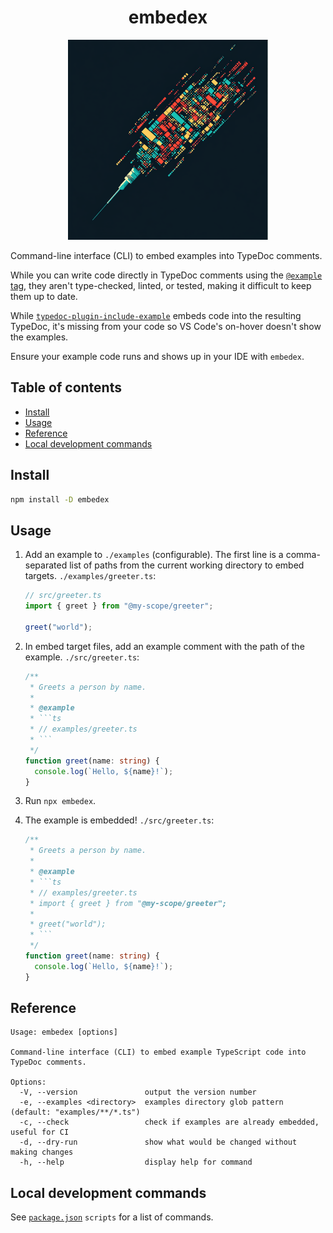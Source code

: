 <h1 align="center">embedex</h1>
<p align="center">
  <img alt="embedex logo." src="./static/logo.png" width=320>
</p>

Command-line interface (CLI) to embed examples into TypeDoc comments.

While you can write code directly in TypeDoc comments using the [`@example` tag](https://typedoc.org/tags/example/), they aren't type-checked, linted, or tested, making it difficult to keep them up to date.

While [`typedoc-plugin-include-example`](https://github.com/ferdodo/typedoc-plugin-include-example) embeds code into the resulting TypeDoc, it's missing from your code so VS Code's on-hover doesn't show the examples.

Ensure your example code runs and shows up in your IDE with `embedex`.

## Table of contents <!-- omit from toc -->

- [Install](#install)
- [Usage](#usage)
- [Reference](#reference)
- [Local development commands](#local-development-commands)

## Install

```sh
npm install -D embedex
```

## Usage

1. Add an example to `./examples` (configurable). The first line is a comma-separated list of paths from the current working directory to embed targets. `./examples/greeter.ts`:

   ```ts
   // src/greeter.ts
   import { greet } from "@my-scope/greeter";

   greet("world");
   ```

1. In embed target files, add an example comment with the path of the example. `./src/greeter.ts`:

   ````ts
   /**
    * Greets a person by name.
    *
    * @example
    * ```ts
    * // examples/greeter.ts
    * ```
    */
   function greet(name: string) {
     console.log(`Hello, ${name}!`);
   }
   ````

1. Run `npx embedex`.
1. The example is embedded! `./src/greeter.ts`:

   ````ts
   /**
    * Greets a person by name.
    *
    * @example
    * ```ts
    * // examples/greeter.ts
    * import { greet } from "@my-scope/greeter";
    *
    * greet("world");
    * ```
    */
   function greet(name: string) {
     console.log(`Hello, ${name}!`);
   }
   ````

## Reference

```
Usage: embedex [options]

Command-line interface (CLI) to embed example TypeScript code into TypeDoc comments.

Options:
  -V, --version               output the version number
  -e, --examples <directory>  examples directory glob pattern (default: "examples/**/*.ts")
  -c, --check                 check if examples are already embedded, useful for CI
  -d, --dry-run               show what would be changed without making changes
  -h, --help                  display help for command
```

## Local development commands

See [`package.json`](./package.json) `scripts` for a list of commands.
